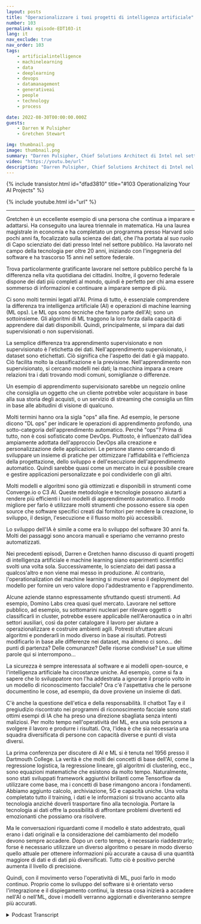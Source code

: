```yaml
---
layout: posts
title: "Operazionalizzare i tuoi progetti di intelligenza artificiale"
number: 103
permalink: episode-EDT103-it
lang: it
nav_exclude: true
nav_order: 103
tags:
    - artificialintelligence
    - machinelearning
    - data
    - deeplearning
    - devops
    - datamanagement
    - generativeai
    - people
    - technology
    - process

date: 2022-08-30T00:00:00.000Z
guests:
    - Darren W Pulsipher
    - Gretchen Stewart

img: thumbnail.png
image: thumbnail.png
summary: "Darren Pulsipher, Chief Solutions Architect di Intel nel settore pubblico, e Gretchen Stewart, Chief Data Scientist nel settore pubblico, discutono sulla messa in opera dei progetti di intelligenza artificiale."
video: "https://youtu.be/url"
description: "Darren Pulsipher, Chief Solutions Architect di Intel nel settore pubblico, e Gretchen Stewart, Chief Data Scientist nel settore pubblico, discutono sulla messa in opera dei progetti di intelligenza artificiale."
---
```


<div>
{% include transistor.html id="dfad3810" title="#103 Operationalizing Your AI Projects" %}

{% include youtube.html id="url" %}
</div>

---

Gretchen è un eccellente esempio di una persona che continua a imparare e adattarsi. Ha conseguito una laurea triennale in matematica. Ha una laurea magistrale in economia e ha completato un programma presso Harvard solo pochi anni fa, focalizzato sulla scienza dei dati, che l'ha portata al suo ruolo di Capo scienziato dei dati presso Intel nel settore pubblico. Ha lavorato nel campo della tecnologia per oltre 20 anni, iniziando con l'ingegneria del software e ha trascorso 15 anni nel settore federale.

Trova particolarmente gratificante lavorare nel settore pubblico perché fa la differenza nella vita quotidiana dei cittadini. Inoltre, il governo federale dispone dei dati più completi al mondo, quindi è perfetto per chi ama essere sommerso di informazioni e continuare a imparare sempre di più.

Ci sono molti termini legati all'AI. Prima di tutto, è essenziale comprendere la differenza tra intelligenza artificiale (AI) e operazioni di machine learning (ML ops). Le ML ops sono tecniche che fanno parte dell'AI; sono un sottoinsieme. Gli algoritmi di ML traggono la loro forza dalla capacità di apprendere dai dati disponibili. Quindi, principalmente, si impara dai dati supervisionati o non supervisionati.

La semplice differenza tra apprendimento supervisionato e non supervisionato è l'etichetta dei dati. Nell'apprendimento supervisionato, i dataset sono etichettati. Ciò significa che l'aspetto dei dati è già mappato. Ciò facilita molto la classificazione e la previsione. Nell'apprendimento non supervisionato, si cercano modelli nei dati; la macchina impara a creare relazioni tra i dati trovando modi comuni, somiglianze o differenze.

Un esempio di apprendimento supervisionato sarebbe un negozio online che consiglia un oggetto che un cliente potrebbe voler acquistare in base alla sua storia degli acquisti, o un servizio di streaming che consiglia un film in base alle abitudini di visione di qualcuno.

Molti termini hanno ora la sigla "ops" alla fine. Ad esempio, le persone dicono "DL ops" per indicare le operazioni di apprendimento profondo, una sotto-categoria dell'apprendimento automatico. Perché "ops"? Prima di tutto, non è così sofisticato come DevOps. Piuttosto, è influenzato dall'idea ampiamente adottata dell'approccio DevOps alla creazione e personalizzazione delle applicazioni. Le persone stanno cercando di sviluppare un insieme di pratiche per ottimizzare l'affidabilità e l'efficienza della progettazione, dello sviluppo e dell'esecuzione dell'apprendimento automatico. Quindi sarebbe quasi come un mercato in cui è possibile creare e gestire applicazioni personalizzate e poi condividerle con gli altri.

Molti modelli e algoritmi sono già ottimizzati e disponibili in strumenti come Converge.io o C3 AI. Queste metodologie e tecnologie possono aiutarti a rendere più efficienti i tuoi modelli di apprendimento automatico. Il modo migliore per farlo è utilizzare molti strumenti che possono essere sia open source che software specifici creati dai fornitori per rendere la creazione, lo sviluppo, il design, l'esecuzione e il flusso molto più accessibili.

Lo sviluppo dell'IA è simile a come era lo sviluppo del software 30 anni fa. Molti dei passaggi sono ancora manuali e speriamo che verranno presto automatizzati.

Nei precedenti episodi, Darren e Gretchen hanno discusso di quanti progetti di intelligenza artificiale e machine learning siano esperimenti scientifici svolti una volta sola. Successivamente, lo scienziato dei dati passa a qualcos'altro e non viene mai messo in produzione. Al contrario, l'operationalization del machine learning si muove verso il deployment del modello per fornire un vero valore dopo l'addestramento e l'apprendimento.

Alcune aziende stanno espressamente sfruttando questi strumenti. Ad esempio, Domino Labs crea quasi quel mercato. Lavorare nel settore pubblico, ad esempio, su sottomarini nucleari per rilevare oggetti o classificarli in cluster, potrebbe essere applicabile nell'Aeronautica o in altri settori ausiliari, così da poter catalogare il lavoro per aiutare a operazionalizzare e costruire ambienti agili. Potresti sfruttare alcuni algoritmi e ponderarli in modo diverso in base ai risultati. Potresti modificarlo in base alle differenze nei dataset, ma almeno ci sono... dei punti di partenza? Delle comunanze? Delle risorse condivise? Le sue ultime parole qui si interrompono...

La sicurezza è sempre interessata al software e ai modelli open-source, e l'intelligenza artificiale ha circostanze uniche. Ad esempio, come si fa a sapere che lo sviluppatore non l'ha addestrata a ignorare il proprio volto in un modello di riconoscimento facciale? Ora c'è l'aspettativa che le persone documentino le cose, ad esempio, da dove proviene un insieme di dati.

C'è anche la questione dell'etica e della responsabilità. Il chatbot Tay e il pregiudizio riscontrato nei programmi di riconoscimento facciale sono stati ottimi esempi di IA che ha preso una direzione sbagliata senza intenti maliziosi. Per molto tempo nell'operatività del ML, era una sola persona a svolgere il lavoro e produrre i risultati. Ora, l'idea è che sia necessaria una squadra diversificata di persone con capacità diverse e punti di vista diversi.

La prima conferenza per discutere di AI e ML si è tenuta nel 1956 presso il Dartmouth College. La verità è che molti dei concetti di base dell'AI, come la regressione logistica, la regressione lineare, gli algoritmi di clustering, ecc., sono equazioni matematiche che esistono da molto tempo. Naturalmente, sono stati sviluppati framework aggiuntivi brillanti come Tensorflow da utilizzare come base, ma i concetti di base rimangono ancora i fondamenti. Abbiamo aggiunto calcolo, archiviazione, 5G e capacità uniche. Una volta completato tutto il training, i dati e le informazioni si trovano accanto alla tecnologia anziché doverli trasportare fino alla tecnologia. Portare la tecnologia ai dati offre la possibilità di affrontare problemi divertenti ed emozionanti che possiamo ora risolvere.

Ma le conversazioni riguardanti come il modello è stato addestrato, quali erano i dati originali e la considerazione del cambiamento del modello devono sempre accadere. Dopo un certo tempo, è necessario riaddestrarlo; forse è necessario utilizzare un diverso algoritmo o pesare in modo diverso quello attuale per ottenere informazioni più accurate a causa di una quantità maggiore di dati e di dati più diversificati. Tutto ciò è positivo perché aumenta il livello di precisione.

Quindi, con il movimento verso l'operatività di ML, puoi farlo in modo continuo. Proprio come lo sviluppo del software si è orientato verso l'integrazione e il dispiegamento continui, la stessa cosa inizierà a accadere nell'AI o nell'ML, dove i modelli verranno aggiornati e diventeranno sempre più accurati.



<details>
<summary> Podcast Transcript </summary>

<p></p>

</details>
